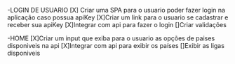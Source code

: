 -LOGIN DE USUARIO
[X] Criar uma SPA para o usuario poder fazer login na aplicação caso possua apiKey
[X]Criar um link para o usuario se cadastrar e receber sua apiKey
[X]Integrar com api para fazer o login
[]Criar validações

-HOME
[X]Criar um input que exiba para o usuario as opções de paises disponiveis na api
[X]Integrar com api para exibir os países
[]Exibir as ligas disponiveis
